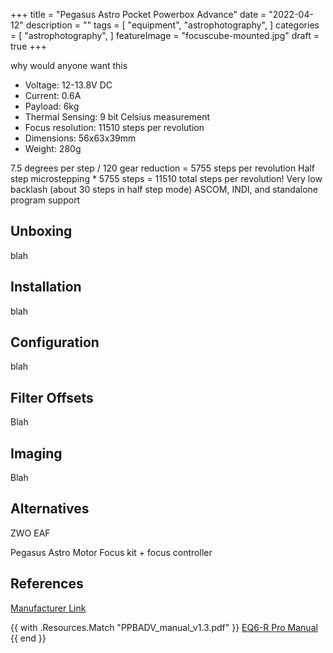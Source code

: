 +++
title = "Pegasus Astro Pocket Powerbox Advance"
date = "2022-04-12"
description = ""
tags = [
    "equipment",
    "astrophotography",
]
categories = [
    "astrophotography",
]
featureImage = "focuscube-mounted.jpg"
draft = true
+++

why would anyone want this

<!--more-->

- Voltage: 12-13.8V DC
- Current: 0.6A
- Payload: 6kg
- Thermal Sensing: 9 bit Celsius measurement
- Focus resolution: 11510 steps per revolution
- Dimensions: 56x63x39mm
- Weight: 280g

7.5 degrees per step / 120 gear reduction = 5755 steps per revolution
Half step microstepping * 5755 steps = 11510 total steps per revolution!
Very low backlash (about 30 steps in half step mode)
ASCOM, INDI, and standalone program support

## Unboxing

blah

## Installation

blah

## Configuration

blah

## Filter Offsets

Blah

## Imaging

Blah

## Alternatives

ZWO EAF

Pegasus Astro Motor Focus kit + focus controller

## References

[Manufacturer Link](https://pegasusastro.com/products/focuscube-2/)

{{ with .Resources.Match "PPBADV_manual_v1.3.pdf" }}
  <a href="{{ .Permalink }}">EQ6-R Pro Manual</a>
{{ end }}